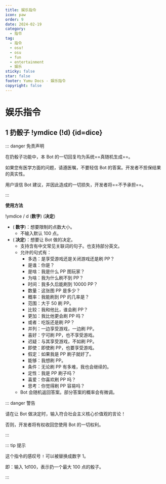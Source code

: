 ```yaml
---
title: 娱乐指令
icon: paw
order: 9
date: 2024-02-19
category:
  - 指令
tag:
  - 指令
  - osu!
  - osu
  - fun
  - entertainment
  - 娱乐
sticky: false
star: false
footer: Yumu Docs - 娱乐指令
copyright: false
---
```


# 娱乐指令

## <HopeIcon icon="dice"/> 1 扔骰子 !ymdice (!d) {id=dice}

::: danger 免责声明

在扔骰子功能中，本 Bot 的一切回复均为系统==真随机生成==。

如果您有医学方面的问题，请遵医嘱，不要轻信 Bot 的答案。开发者不担保结果的真实性。

用户误信 Bot 建议，并因此造成的一切损失，开发者将==不予承担==。

:::

**使用方法**

!ymdice / d (**数字**) (**决定**)
- (**<HopeIcon icon="dice-six"/> 数字**)：想要限制的点数大小。
  - 不输入默认 100 点。
- (**<HopeIcon icon="person-praying"/> 决定**)：想要让 Bot 做的决定。
  - 支持含有中文常见关联词的句子。也支持部分英文。
  - 允许的句式有：
    - 多选：是享受游戏还是关闭游戏还是刷 PP？
    - 是谁：你是？
    - 是啥：我是什么 PP 图玩家？
    - 为啥：我为什么刷不到 PP？
    - 时间：我多久后能刷到 10000 PP？
    - 数量：这张图 PP 是多少？
    - 概率：我能刷到 PP 的几率是？
    - 范围：大于 50 刷 PP。
    - 比较：我和他比，谁会刷 PP？
    - 更加：我比他更会刷 PP 吗？
    - 或者：吃饭还是刷 PP？
    - 并列：一边享受游戏，一边刷 PP。
    - 喜好：宁可刷 PP，也不享受游戏。
    - 迟疑：与其享受游戏，不如刷 PP。
    - 即使：即使刷 PP，也要享受游戏。
    - 假定：如果我是 PP 刷子就好了。
    - 能够：我想刷 PP。
    - 条件：无论刷 PP 有多难，我也会继续的。
    - 定性：我是 PP 刷子吗？
    - 喜爱：你喜欢刷 PP 吗？
    - 思考：你觉得刷 PP 容易吗？
  - Bot 会随机返回答案。部分答案的概率会有微调。

::: danger 警告

请在让 Bot 做决定时，输入符合社会主义核心价值观的言论！

否则，开发者将有权收回您使用 Bot 的一切权利。

:::

::: tip 提示

这个指令的感叹号 `!` 可以被替换成数字 1。

即：输入 1d100，表示扔一个最大 100 点的骰子。

:::
